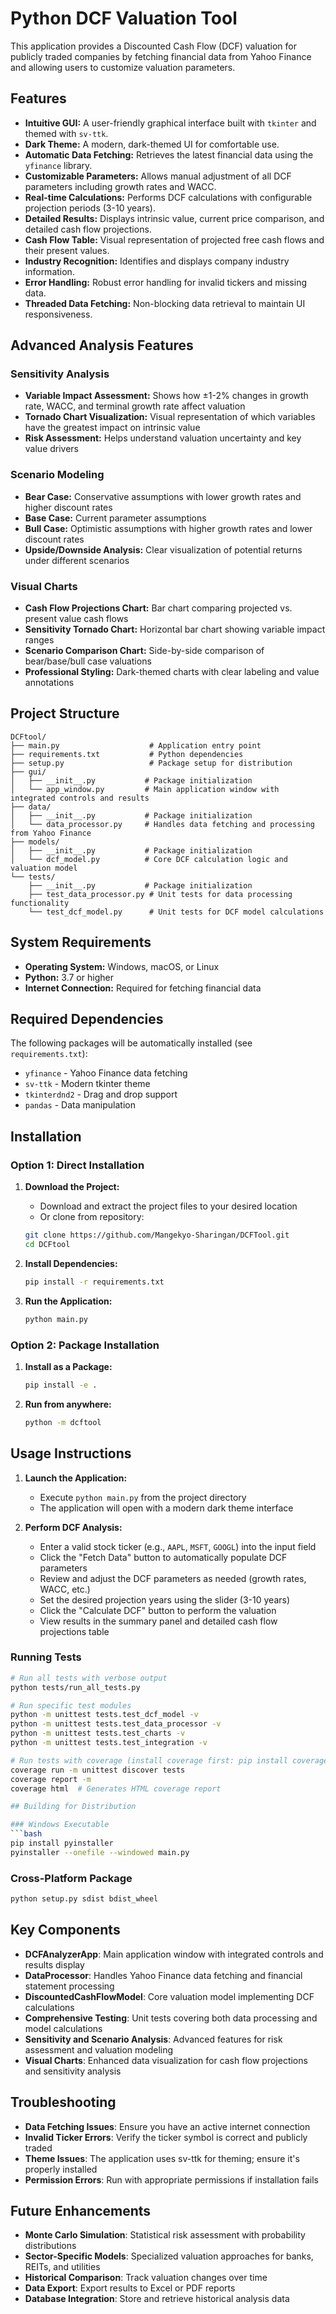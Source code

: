 # Python DCF Valuation Tool

This application provides a Discounted Cash Flow (DCF) valuation for publicly traded companies by fetching financial data from Yahoo Finance and allowing users to customize valuation parameters.

## Features

- **Intuitive GUI:** A user-friendly graphical interface built with `tkinter` and themed with `sv-ttk`.
- **Dark Theme:** A modern, dark-themed UI for comfortable use.
- **Automatic Data Fetching:** Retrieves the latest financial data using the `yfinance` library.
- **Customizable Parameters:** Allows manual adjustment of all DCF parameters including growth rates and WACC.
- **Real-time Calculations:** Performs DCF calculations with configurable projection periods (3-10 years).
- **Detailed Results:** Displays intrinsic value, current price comparison, and detailed cash flow projections.
- **Cash Flow Table:** Visual representation of projected free cash flows and their present values.
- **Industry Recognition:** Identifies and displays company industry information.
- **Error Handling:** Robust error handling for invalid tickers and missing data.
- **Threaded Data Fetching:** Non-blocking data retrieval to maintain UI responsiveness.

## Advanced Analysis Features

### Sensitivity Analysis
- **Variable Impact Assessment:** Shows how ±1-2% changes in growth rate, WACC, and terminal growth rate affect valuation
- **Tornado Chart Visualization:** Visual representation of which variables have the greatest impact on intrinsic value
- **Risk Assessment:** Helps understand valuation uncertainty and key value drivers

### Scenario Modeling
- **Bear Case:** Conservative assumptions with lower growth rates and higher discount rates
- **Base Case:** Current parameter assumptions
- **Bull Case:** Optimistic assumptions with higher growth rates and lower discount rates
- **Upside/Downside Analysis:** Clear visualization of potential returns under different scenarios

### Visual Charts
- **Cash Flow Projections Chart:** Bar chart comparing projected vs. present value cash flows
- **Sensitivity Tornado Chart:** Horizontal bar chart showing variable impact ranges
- **Scenario Comparison Chart:** Side-by-side comparison of bear/base/bull case valuations
- **Professional Styling:** Dark-themed charts with clear labeling and value annotations

## Project Structure
```
DCFtool/
├── main.py                    # Application entry point
├── requirements.txt           # Python dependencies
├── setup.py                   # Package setup for distribution
├── gui/
│   ├── __init__.py           # Package initialization
│   └── app_window.py         # Main application window with integrated controls and results
├── data/
│   ├── __init__.py           # Package initialization
│   └── data_processor.py     # Handles data fetching and processing from Yahoo Finance
├── models/
│   ├── __init__.py           # Package initialization
│   └── dcf_model.py          # Core DCF calculation logic and valuation model
└── tests/
    ├── __init__.py           # Package initialization
    ├── test_data_processor.py # Unit tests for data processing functionality
    └── test_dcf_model.py      # Unit tests for DCF model calculations
```

## System Requirements

- **Operating System:** Windows, macOS, or Linux
- **Python:** 3.7 or higher
- **Internet Connection:** Required for fetching financial data

## Required Dependencies

The following packages will be automatically installed (see `requirements.txt`):
- `yfinance` - Yahoo Finance data fetching
- `sv-ttk` - Modern tkinter theme
- `tkinterdnd2` - Drag and drop support
- `pandas` - Data manipulation

## Installation

### Option 1: Direct Installation

1. **Download the Project:**
   - Download and extract the project files to your desired location
   - Or clone from repository:
   ```bash
   git clone https://github.com/Mangekyo-Sharingan/DCFTool.git
   cd DCFtool
   ```

2. **Install Dependencies:**
   ```bash
   pip install -r requirements.txt
   ```

3. **Run the Application:**
   ```bash
   python main.py
   ```

### Option 2: Package Installation

1. **Install as a Package:**
   ```bash
   pip install -e .
   ```

2. **Run from anywhere:**
   ```bash
   python -m dcftool
   ```

## Usage Instructions

1. **Launch the Application:**
   - Execute `python main.py` from the project directory
   - The application will open with a modern dark theme interface

2. **Perform DCF Analysis:**
   - Enter a valid stock ticker (e.g., `AAPL`, `MSFT`, `GOOGL`) into the input field
   - Click the "Fetch Data" button to automatically populate DCF parameters
   - Review and adjust the DCF parameters as needed (growth rates, WACC, etc.)
   - Set the desired projection years using the slider (3-10 years)
   - Click the "Calculate DCF" button to perform the valuation
   - View results in the summary panel and detailed cash flow projections table

### Running Tests

```bash
# Run all tests with verbose output
python tests/run_all_tests.py

# Run specific test modules
python -m unittest tests.test_dcf_model -v
python -m unittest tests.test_data_processor -v
python -m unittest tests.test_charts -v
python -m unittest tests.test_integration -v

# Run tests with coverage (install coverage first: pip install coverage)
coverage run -m unittest discover tests
coverage report -m
coverage html  # Generates HTML coverage report

## Building for Distribution

### Windows Executable
```bash
pip install pyinstaller
pyinstaller --onefile --windowed main.py
```

### Cross-Platform Package
```bash
python setup.py sdist bdist_wheel
```

## Key Components

- **DCFAnalyzerApp**: Main application window with integrated controls and results display
- **DataProcessor**: Handles Yahoo Finance data fetching and financial statement processing
- **DiscountedCashFlowModel**: Core valuation model implementing DCF calculations
- **Comprehensive Testing**: Unit tests covering both data processing and model calculations
- **Sensitivity and Scenario Analysis**: Advanced features for risk assessment and valuation modeling
- **Visual Charts**: Enhanced data visualization for cash flow projections and sensitivity analysis

## Troubleshooting

- **Data Fetching Issues**: Ensure you have an active internet connection
- **Invalid Ticker Errors**: Verify the ticker symbol is correct and publicly traded
- **Theme Issues**: The application uses sv-ttk for theming; ensure it's properly installed
- **Permission Errors**: Run with appropriate permissions if installation fails

## Future Enhancements

- **Monte Carlo Simulation**: Statistical risk assessment with probability distributions
- **Sector-Specific Models**: Specialized valuation approaches for banks, REITs, and utilities
- **Historical Comparison**: Track valuation changes over time
- **Data Export**: Export results to Excel or PDF reports
- **Database Integration**: Store and retrieve historical analysis data